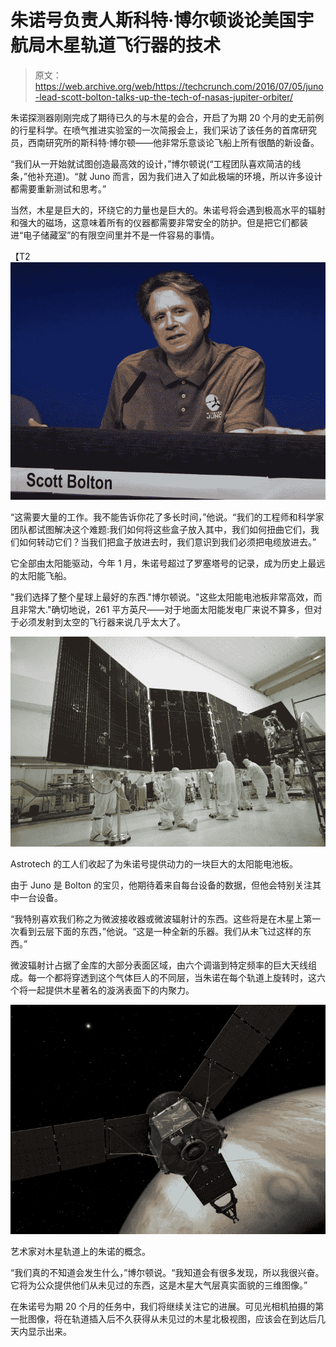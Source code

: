# 朱诺号负责人斯科特·博尔顿谈论美国宇航局木星轨道飞行器的技术

> 原文：<https://web.archive.org/web/https://techcrunch.com/2016/07/05/juno-lead-scott-bolton-talks-up-the-tech-of-nasas-jupiter-orbiter/>

朱诺探测器刚刚完成了期待已久的与木星的会合，开启了为期 20 个月的史无前例的行星科学。在喷气推进实验室的一次简报会上，我们采访了该任务的首席研究员，西南研究所的斯科特·博尔顿——他非常乐意谈论飞船上所有很酷的新设备。

“我们从一开始就试图创造最高效的设计，”博尔顿说(“工程团队喜欢简洁的线条，”他补充道)。“就 Juno 而言，因为我们进入了如此极端的环境，所以许多设计都需要重新测试和思考。”

当然，木星是巨大的，环绕它的力量也是巨大的。朱诺号将会遇到极高水平的辐射和强大的磁场，这意味着所有的仪器都需要非常安全的防护。但是把它们都装进“电子储藏室”的有限空间里并不是一件容易的事情。

【T2![bolton_grab](img/8f31eba2692d7b555098510d11a231a1.png)

“这需要大量的工作。我不能告诉你花了多长时间，”他说。“我们的工程师和科学家团队都试图解决这个难题:我们如何将这些盒子放入其中，我们如何扭曲它们，我们如何转动它们？当我们把盒子放进去时，我们意识到我们必须把电缆放进去。”

它全部由太阳能驱动，今年 1 月，朱诺号超过了罗塞塔号的记录，成为历史上最远的太阳能飞船。

"我们选择了整个星球上最好的东西."博尔顿说。"这些太阳能电池板非常高效，而且非常大."确切地说，261 平方英尺——对于地面太阳能发电厂来说不算多，但对于必须发射到太空的飞行器来说几乎太大了。

[![Workers at Astrotech stow one of the enormous solar panels that power Juno.](img/73b0b652de131c1b97921f7f7d65a367.png)](https://web.archive.org/web/20221207144429/https://beta.techcrunch.com/wp-content/uploads/2016/07/juno_solar.jpg)

Astrotech 的工人们收起了为朱诺号提供动力的一块巨大的太阳能电池板。

由于 Juno 是 Bolton 的宝贝，他期待着来自每台设备的数据，但他会特别关注其中一台设备。

“我特别喜欢我们称之为微波接收器或微波辐射计的东西。这些将是在木星上第一次看到云层下面的东西，”他说。“这是一种全新的乐器。我们从未飞过这样的东西。”

微波辐射计占据了金库的大部分表面区域，由六个调谐到特定频率的巨大天线组成。每一个都将穿透到这个气体巨人的不同层，当朱诺在每个轨道上旋转时，这六个将一起提供木星著名的漩涡表面下的内聚力。

[![Artist's concept of Juno in orbit around Jupiter.](img/ea21d0a9b20fc5c3714e4866e16b492f.png)](https://web.archive.org/web/20221207144429/https://beta.techcrunch.com/wp-content/uploads/2016/07/juno_artist.jpg)

艺术家对木星轨道上的朱诺的概念。

“我们真的不知道会发生什么，”博尔顿说。“我知道会有很多发现，所以我很兴奋。它将为公众提供他们从未见过的东西，这是木星大气层真实面貌的三维图像。”

在朱诺号为期 20 个月的任务中，我们将继续关注它的进展。可见光相机拍摄的第一批图像，将在轨道插入后不久获得从未见过的木星北极视图，应该会在到达后几天内显示出来。